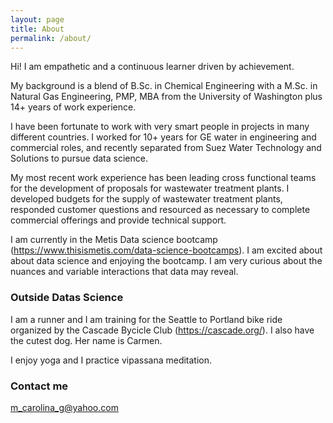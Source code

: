 ```yaml
---
layout: page
title: About
permalink: /about/
---
```


Hi! I am empathetic and a continuous learner driven by achievement.

My background is a blend of B.Sc. in Chemical Engineering with a M.Sc. in Natural Gas Engineering, PMP,  MBA from the University of Washington plus 14+ years of work experience. 

I have been fortunate to work with very smart people in projects in many different countries. I worked for 10+ years for GE water in engineering and commercial roles, and recently separated from Suez Water Technology and Solutions to pursue data science.

My most recent work experience has been leading cross functional teams for the development of proposals for wastewater treatment plants. I developed budgets for the supply of wastewater treatment plants, responded customer questions and resourced as necessary to complete commercial offerings and provide technical support.

I am currently in the Metis Data science bootcamp (https://www.thisismetis.com/data-science-bootcamps). I am excited about about data science and enjoying the bootcamp. I am very curious about the nuances and variable interactions that data may reveal.

### Outside Datas Science

I am a runner and I am training for the Seattle to Portland bike ride organized by the Cascade Bycicle Club (https://cascade.org/).  I also have the cutest dog. Her name is Carmen.

I enjoy yoga and I practice vipassana meditation.

### Contact me

[m_carolina_g@yahoo.com](mailto:m_carolina_g@yahoo.com)
